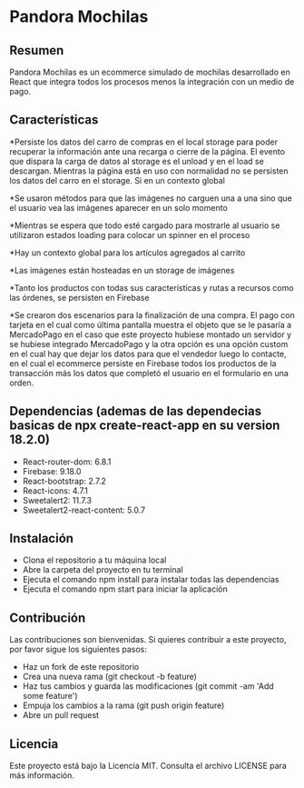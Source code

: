 # Pandora Mochilas
## Resumen

Pandora Mochilas es un ecommerce simulado de mochilas desarrollado en React que integra todos los procesos menos la integración con un medio de pago.

## Características
*Persiste los datos del carro de compras en el local storage para poder recuperar la información ante una recarga o cierre de la página. El evento que dispara la carga de datos al storage es el unload y en el load se descargan. Mientras la página está en uso con normalidad no se persisten los datos del carro en el storage. Si en un contexto global

*Se usaron métodos para que las imágenes no carguen una a una sino que el usuario vea las imágenes aparecer en un solo momento

*Mientras se espera que todo esté cargado para mostrarle al usuario se utilizaron estados loading para colocar un spinner en el proceso

*Hay un contexto global para los artículos agregados al carrito

*Las imágenes están hosteadas en un storage de imágenes

*Tanto los productos con todas sus características y rutas a recursos como las órdenes, se persisten en Firebase

*Se crearon dos escenarios para la finalización de una compra. El pago con tarjeta en el cual como última pantalla muestra el objeto que se le pasaría a MercadoPago en el caso que este proyecto hubiese montado un servidor y se hubiese integrado MercadoPago y la otra opción es una opción custom en el cual hay que dejar los datos para que el vendedor luego lo contacte, en el cual el ecommerce persiste en Firebase todos los productos de la transacción más los datos que completó el usuario en el formulario en una orden.

## Dependencias (ademas de las dependecias basicas de npx create-react-app en su version 18.2.0)
- React-router-dom: 6.8.1
- Firebase: 9.18.0
- React-bootstrap: 2.7.2
- React-icons: 4.7.1
- Sweetalert2: 11.7.3
- Sweetalert2-react-content: 5.0.7


## Instalación
* Clona el repositorio a tu máquina local
* Abre la carpeta del proyecto en tu terminal
* Ejecuta el comando npm install para instalar todas las dependencias
* Ejecuta el comando npm start para iniciar la aplicación

## Contribución
Las contribuciones son bienvenidas. Si quieres contribuir a este proyecto, por favor sigue los siguientes pasos:

* Haz un fork de este repositorio
* Crea una nueva rama (git checkout -b feature)
* Haz tus cambios y guarda las modificaciones (git commit -am 'Add some feature')
* Empuja los cambios a la rama (git push origin feature)
* Abre un pull request

## Licencia
Este proyecto está bajo la Licencia MIT. Consulta el archivo LICENSE para más información.
